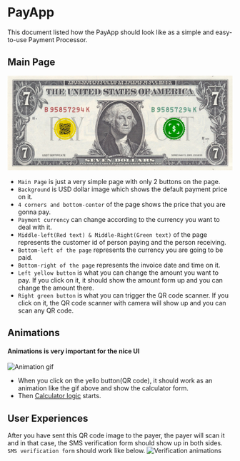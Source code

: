 # PayApp

This document listed how the PayApp should look like as a simple and easy-to-use Payment Processor.

## Main Page

![Main Page design](imgs/7.png)

- `Main Page` is just a very simple page with only 2 buttons on the page.
- `Background` is USD dollar image which shows the default payment price on it.
- `4 corners and bottom-center` of the page shows the price that you are gonna pay.
- `Payment currency` can change according to the currency you want to deal with it.
- `Middle-left(Red text) & Middle-Right(Green text)` of the page represents the customer id of person paying and the person receiving.
- `Bottom-left of the page` represents the currency you are going to be paid.
- `Bottom-right of the page` represents the invoice date and time on it.
- `Left yellow button` is what you can change the amount you want to pay. If you click on it, it should show the amount form up and you can change the amount there.
- `Right green button` is what you can trigger the QR code scanner. If you click on it, the QR code scanner with camera will show up and you can scan any QR code.

## Animations

#### Animations is very important for the nice UI

![Animation gif](imgs/animation.gif)

- When you click on the yello button(QR code), it should work as an animation like the gif above and show the calculator form.
- Then [Calculator logic](https://gitlab.com/cryptoems/blockchain-terminal-ui/blob/payapp/designs/docs/PayApp/logics.md#2-calculator-logic) starts.

## User Experiences

After you have sent this QR code image to the payer, the payer will scan it and in that case, the SMS verification form should show up in both sides.
`SMS verification form` should work like below.
![Verification animations](imgs/phone-number.gif)